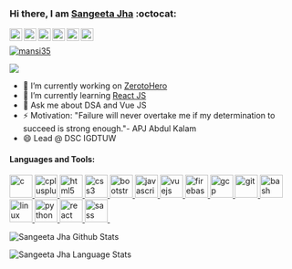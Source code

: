 ### Hi there, I am [Sangeeta Jha](https://sangeeta-jha.web.app/) :octocat:

<a href="https://twitter.com/nehasangeetajha">
  <img align="left" alt="Sangeeta's Twitter" width="22px" src="https://cdn.jsdelivr.net/npm/simple-icons@v3/icons/twitter.svg" />
</a>
<a href="https://www.linkedin.com/in/sangeeta-jha-765232142/">
  <img align="left" alt="Sangeeta's Linkdein" width="22px" src="https://cdn.jsdelivr.net/npm/simple-icons@v3/icons/linkedin.svg" />
</a>
<a href="https://github.com/nehasangeetajha">
  <img align="left" alt="Sangeeta's Github" width="22px" src="https://cdn.jsdelivr.net/npm/simple-icons@v3/icons/github.svg" />
</a>
<a href="https://leetcode.com/nehasangeetajha/">
  <img align="left" alt="Sangeeta's CodeChef" width="22px" src="https://cdn.jsdelivr.net/npm/simple-icons@v3/icons/leetcode.svg" />
</a>
<a href="https://www.codechef.com/users/sangeetajha">
  <img align="left" alt="Sangeeta's Leetcode" width="22px" src="https://cdn.jsdelivr.net/npm/simple-icons@v3/icons/codechef.svg" />
</a>

<a href="https://medium.com/@nehasangeetajha">
  <img align="left" alt="Sangeeta's Medium" width="22px" src="https://cdn.jsdelivr.net/npm/simple-icons@v3/icons/medium.svg" />
</a>  

<p>&nbsp;</p>

<p align="left"> <a href="https://github.com/ryo-ma/github-profile-trophy"><img src="https://github-profile-trophy.vercel.app/?username=nehasangeetajha" alt="mansi35" /></a> </p>

<p align="left"> <img src="https://komarev.com/ghpvc/?username=nehasabgeetajha&label=Views&color=blue&style=plastic" /> </p>

- 🔭 I’m currently working on [ZerotoHero](https://github.com/dscigdtuw/ZerotoHero)
- 🌱 I’m currently learning [React JS](https://github.com/nehasangeetajha/Front-End-Development-With-React)
- 💬 Ask me about DSA and Vue JS
- ⚡ Motivation: "Failure will never overtake me if my determination to succeed is strong enough."-  APJ Abdul Kalam
- 😄 Lead @ DSC IGDTUW

#### Languages and Tools:
<p align="left"> 
  <a href="https://www.w3.org/c/" target="_blank"> <img src="https://cdn.iconscout.com/icon/free/png-128/c-58-1175247.png" alt="c" width="40" height="40"/> </a> 
  <a href="https://www.w3schools.com/cpp/" target="_blank"> <img src="https://img.icons8.com/color/2x/c-plus-plus-logo.png" alt="cplusplus" width="40" height="40"/> </a>
  <a href="https://www.w3.org/html/" target="_blank"> <img src="https://img.icons8.com/color/2x/html-5.png" alt="html5" width="40" height="40"/> </a> 
  <a href="https://www.w3schools.com/css/" target="_blank"> <img src="https://img.icons8.com/color/2x/css3.png" alt="css3" width="40" height="40"/> </a> 
  <a href="https://getbootstrap.com" target="_blank"> <img src="https://img.icons8.com/color/2x/bootstrap.png" alt="bootstrap" width="40" height="40"/> </a>
  <a href="https://developer.mozilla.org/en-US/docs/Web/JavaScript" target="_blank"> <img src="https://img.icons8.com/color/2x/javascript.png" alt="javascript" width="40" height="40"/> </a> 
  <a href="https://vuejs.org/" target="_blank"> <img src="https://cdn.iconscout.com/icon/free/png-512/vue-282497.png" alt="vuejs" width="40" height="40"/> </a> 
  <a href="https://firebase.google.com/" target="_blank"> <img src="https://www.vectorlogo.zone/logos/firebase/firebase-icon.svg" alt="firebase" width="40" height="40"/> </a> 
  <a href="https://cloud.google.com" target="_blank"> <img src="https://www.vectorlogo.zone/logos/google_cloud/google_cloud-icon.svg" alt="gcp" width="40" height="40"/> </a> <a href="https://git-scm.com/" target="_blank"> <img src="https://www.vectorlogo.zone/logos/git-scm/git-scm-icon.svg" alt="git" width="40" height="40"/> </a>
 <a href="https://www.gnu.org/software/bash/" target="_blank"> <img src="https://www.vectorlogo.zone/logos/gnu_bash/gnu_bash-icon.svg" alt="bash" width="40" height="40"/> </a>
  <a href="https://www.linux.org/" target="_blank"> <img src="https://img.icons8.com/color/2x/linux.png" alt="linux" width="40" height="40"/> </a>
  <a href="https://www.python.org" target="_blank"> <img src="https://img.icons8.com/color/2x/python.png" alt="python" width="40" height="40"/> </a> 
  <a href="https://reactjs.org/" target="_blank"> <img src="https://img.icons8.com/nolan/2x/react-native.png" alt="react" width="40" height="40"/> </a>
  <a href="https://sass-lang.com" target="_blank"> <img src="https://img.icons8.com/ios-filled/2x/sass.png" alt="sass" width="40" height="40"/> </a> 
&nbsp;

![Sangeeta Jha Github Stats](https://github-readme-stats.anuraghazra1.vercel.app/api?username=nehasangeetajha&show_icons=true&include_all_commits=true&theme=radical)

![Sangeeta Jha Language Stats](https://github-readme-stats.anuraghazra1.vercel.app/api/top-langs/?username=nehasangeetajha&layout=compact&theme=radical)


<!--[![Twitter: nehasangeetajha](https://img.shields.io/twitter/follow/nehasangeetajha?style=social)](https://twitter.com/nehasangeetajha)
[![Linkedin: sangeeta-jha-765232142](https://img.shields.io/badge/-sangeeta-jha-765232142-blue?style=flat-square&logo=Linkedin&logoColor=white&link=https://www.linkedin.com/in/sangeeta-jha-765232142/)](https://www.linkedin.com/in/sangeeta-jha-765232142/)
[![GitHub nehasangeetajha](https://img.shields.io/github/followers/nehasangeetajha?label=follow&style=social)](https://github.com/nehasangeetajha)
[![website](https://img.shields.io/badge/PortfolioWebsite-sangeetajha.web.app-2648ff?style=flat-square&logo=google-chrome)](https://sangeeta-jha.web.app/)--

